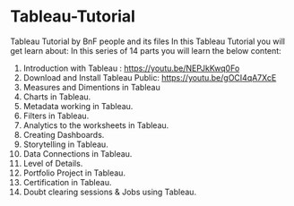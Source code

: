# Tableau-Tutorial
Tableau Tutorial by BnF people and its files
In this Tableau Tutorial you will get learn about:
In this series of 14 parts you will learn the below content:
  1. Introduction with Tableau : https://youtu.be/NEPJkKwq0Fo
  2. Download and Install Tableau Public: https://youtu.be/gOCI4qA7XcE
  3. Measures and Dimentions in Tableau
  4. Charts in Tableau.
  5. Metadata working in Tableau.
  6. Filters in Tableau.
  7. Analytics to the worksheets in Tableau.
  8. Creating Dashboards.
  9. Storytelling in Tableau.
  10. Data Connections in Tableau.
  11. Level of Details.
  12. Portfolio Project in Tableau.
  13. Certification in Tableau.
  14. Doubt clearing sessions & Jobs using Tableau.

